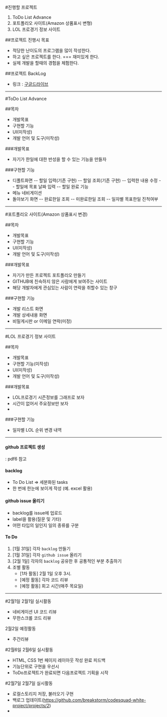 #진행할 프로젝트
 1. ToDo List Advance
 2. 포트폴리오 사이트(Amazon 상품표시 변형)
 3. LOL 프로경기 정보 사이트

##프로젝트 진행시 목표  
 - 적당한 난이도의 프로그램을 많이 작성한다.
 - 하고 싶은 프로젝트를 한다. === 재미있게 한다.
 - 실제 개발을 할때의 경험을 체험한다. 

##프로젝트 BackLog
 - 링크 : [구글드라이브](https://docs.google.com/spreadsheets/d/1CuQO75AM2gPup-clRXhXNKwjIfEfa1CMokcL6Pw3awU/edit?usp=sharing)
 
----
   
#ToDo List Advance

##목차
  - 개발목표
  - 구현할 기능
  - UI(미작성)
  - 개발 언어 및 도구(미작성) 

###개발목표
  - 자기가 한일에 대한 반성을 할 수 있는 기능을 만들자

###구현할 기능
  - 디폴트화면
  -- 할일 입력(기존 구현)
  -- 할일 조회(기존 구현)
  -- 입력한 내용 수정
  -- 할일에 목표 날짜 입력
  -- 할일 완료 기능
  - 메뉴 네비게이션
  - 돌아보기 화면
  -- 완료한일 조회
  -- 미완료한일 조회
  -- 일자별 목표한일 진척여부 

----







#포트폴리오 사이트(Amazon 상품표시 변경)

##목차
  - 개발목표
  - 구현할 기능
  - UI(미작성)
  - 개발 언어 및 도구(미작성) 

###개발목표
  - 자기가 만든 프로젝트 포트폴리오 만들기
  - GITHUB에 친숙하지 않은 사람에게 보여주는 사이트
  - 해당 개발자에게 관심있는 사람이 연락을 취할수 있는 창구

###구현할 기능
  - 개발 리스트 화면
  - 개발 상세내용 화면
  - 비밀게시판 or 이메일 연락(미정)
   

---







#LOL 프로경기 정보 사이트

##목차
  - 개발목표
  - 구현할 기능(미작성)
  - UI(미작성)
  - 개발 언어 및 도구(미작성) 

###개발목표
  - LOL프로경기 시즌정보를 그래프로 보자
  - 시간이 없어서 주요정보만 보자
  - 

###구현할 기능
  - 일자별 LOL 순위 변경 내역

---

#### github 프로젝트 생성
: pdf6 참고

#### backlog
- To Do List => 세분화된 tasks
- 한 번에 한눈에 보이게 작성 (예. excel 활용)

#### github issue 올리기
- backlog를 issue에 업로드
- label을 활용(질문 및 기타)
- 어떤 타입의 일인지 일의 종류를 구분

#### To Do
1. [1월 31일] 각자 `backlog` 만들기 
2. [1월 31일] 각자 `github issue` 올리기
3. [2월 1일] 각자의 `backlog` 공유한 후 공통적인 부분 추출하기 
4. 조별 활동
    - [1차 활동] 2월 1일 오후 3시.
    - [예정 활동] 각자 코드 리뷰
    - [예정 활동] 회고 시간(매주 목요일)

---

#2월1일 
2월1일 실시활동
 - 네비게이션 UI 코드 리뷰
 - 무한스크롤 코드 리뷰

2월2일 예정활동
 - 주간리뷰

#2월6일
2월6일 실시활동
 - HTML, CSS 1번 페이지 레이아웃 작성 완료 
      피드백
 - 기능단위로 구현을 우선시
 - ToDo프로젝트가 완료되면 다음프로젝트 기획을 시작 

#2월7일
2월7일 실시활동
 - 로컬스토리지 저장, 불러오기 구현
 - 백로그 업데이트(https://github.com/breakstorm/codesquad-white-project/projects/2) 
 - 